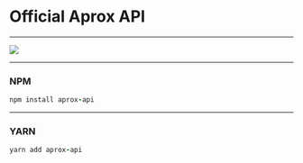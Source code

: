 # Official Aprox API
***
<a href="https://discord.gg/KzTpqyYzD9"><img src="https://discord.com/api/guilds/1024629526518562876/widget.png?style=banner2"></a>
***
### NPM
```ruby
npm install aprox-api
```
***
### YARN
```ruby
yarn add aprox-api
```
